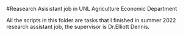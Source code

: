 #Reasearch Asisistant job in UNL Agriculture Economic Department 

All the scripts in this folder are tasks that I finished in summer 2022 research assistant job, the supervisor is Dr.Elliott Dennis. 
